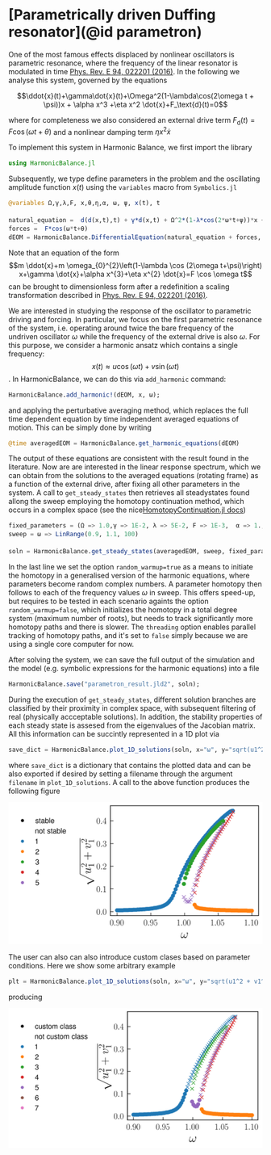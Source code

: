 # [Parametrically driven Duffing resonator](@id parametron)

One of the most famous effects displaced by nonlinear oscillators is parametric resonance, where the frequency of the linear resonator is modulated in time 
[Phys. Rev. E 94, 022201 (2016)](https://doi.org/10.1103/PhysRevE.94.022201). In the following we analyse this system, governed by the equations

$$\ddot{x}(t)+\gamma\dot{x}(t)+\Omega^2(1-\lambda\cos(2\omega t + \psi))x + \alpha x^3 +\eta x^2 \dot{x}+F_\text{d}(t)=0$$

where for completeness we also considered an external drive term $F_\text{d}(t)=F\cos(\omega t + \theta)$ and a nonlinear damping term $\eta x^2 \dot{x}$

To implement this system in Harmonic Balance, we first import the library 
```julia
using HarmonicBalance.jl
```

Subsequently, we type define parameters in the problem and the oscillating amplitude function $x(t)$ using the `variables` macro from `Symbolics.jl` 

```julia
@variables Ω,γ,λ,F, x,θ,η,α, ω, ψ, x(t), t

natural_equation =  d(d(x,t),t) + γ*d(x,t) + Ω^2*(1-λ*cos(2*ω*t+ψ))*x + α * x^3 + η *d(x,t) * x^2
forces =  F*cos(ω*t+θ)
dEOM = HarmonicBalance.DifferentialEquation(natural_equation + forces, x)
```

Note that an equation of the form 
$$m \ddot{x}+m \omega_{0}^{2}\left(1-\lambda \cos (2\omega t+\psi)\right) x+\gamma \dot{x}+\alpha x^{3}+\eta x^{2} \dot{x}=F \cos \omega t$$
can be brought to dimensionless form after a redefinition a scaling transformation described in [Phys. Rev. E 94, 022201 (2016)](https://doi.org/10.1103/PhysRevE.94.022201).

We are interested in studying the response of the oscillator to parametric driving and forcing. In particular, we focus on the first parametric resonance of the system, i.e. operating around twice the bare frequency of the undriven oscillator $\omega$ while the frequency of the external drive is also $\omega$. For this purpose, we consider a harmonic ansatz which contains a single frequency: $$x(t)\approx u\cos(\omega t)+v\sin(\omega t)$$.   In HarmonicBalance, we can do this via `add_harmonic` command:

```julia
HarmonicBalance.add_harmonic!(dEOM, x, ω);
```
and applying the perturbative averaging method, which replaces the full time dependent equation by time independent averaged equations of motion. This can be simply done by writing

```julia
@time averagedEOM = HarmonicBalance.get_harmonic_equations(dEOM)
```

The output of these equations are consistent with the result found in the literature. Now are are interested in the linear response spectrum, which we can obtain from the solutions to the averaged equations (rotating frame) as a function of the external drive, after fixing all other parameters in the system. A call to `get_steady_states` then retrieves all steadystates found allong the sweep employing the homotopy continuation method, which occurs in a complex space (see the nice[HomotopyContinuation.jl docs](https://www.juliahomotopycontinuation.org))

```julia
fixed_parameters = (Ω => 1.0,γ => 1E-2, λ => 5E-2, F => 1E-3,  α => 1.,  η=>0.3, θ => 0, ψ => 0)
sweep = ω => LinRange(0.9, 1.1, 100)

soln = HarmonicBalance.get_steady_states(averagedEOM, sweep, fixed_parameters, random_warmup=true, threading=false)
```

In the last line we set the option `random_warmup=true` as a means to initiate the homotopy in a generalised version of the harmonic equations, where parameters become random complex numbers. A parameter homotopy then follows to each of the frequency values $\omega$ in sweep. This offers speed-up, but requires to be tested in each scenario againts the option `random_warmup=false`, which initializes the homotopy in a total degree system (maximum number of roots), but needs to track significantly more homotopy paths and there is slower. The `threading` option enables parallel tracking of homotopy paths, and it's set to `false` simply because we are using a single core computer for now.

After solving the system, we can save the full output of the simulation and the model (e.g. symbolic expressions for the harmonic equations) into a file
```julia
HarmonicBalance.save("parametron_result.jld2", soln);
```

During the execution of `get_steady_states`, different solution branches are classified by their proximity in complex space, with subsequent filtering of real (physically accceptable solutions). In addition, the stability properties of each steady state is assesed from the eigenvalues of the Jacobian matrix. All this information can be succintly represented in a 1D plot via
```julia
save_dict = HarmonicBalance.plot_1D_solutions(soln, x="ω", y="sqrt(u1^2 + v1^2)", plot_only=["physical"]);
```
where `save_dict` is a dictionary that contains the plotted data and can be also exported if desired by setting a filename through the argument `filename` in `plot_1D_solutions`. A call to the above function produces the following figure

![fig1](./../assets/single_parametron_1D.png)

The user can also can also introduce custom clases based on parameter conditions. Here we show some arbitrary example
```julia
plt = HarmonicBalance.plot_1D_solutions(soln, x="ω", y="sqrt(u1^2 + v1^2)", marker_classification="ω^15 * sqrt(u1^2 + v1^2) < 0.1")
```
producing 

![fig2](./../assets/single_parametron_1D_custom.png)




